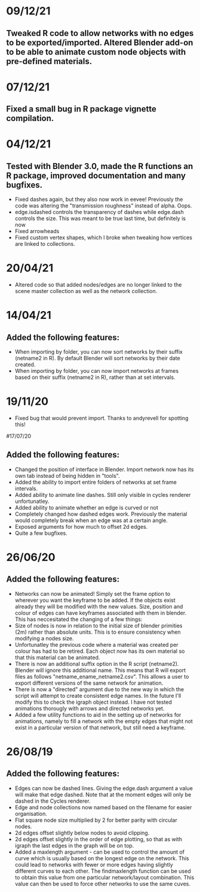 # 09/12/21
## Tweaked R code to allow networks with no edges to be exported/imported. Altered Blender add-on to be able to animate custom node objects with pre-defined materials.

# 07/12/21
## Fixed a small bug in R package vignette compilation.

# 04/12/21 
## Tested with Blender 3.0, made the R functions an R package, improved documentation and many bugfixes.
- Fixed dashes again, but they also now work in eevee! Previously the code was altering the "transmission roughness" instead of alpha. Oops.
- edge.isdashed controls the transparency of dashes while edge.dash controls the size. This was meant to be true last time, but definitely is now
- Fixed arrowheads
- Fixed custom vertex shapes, which I broke when tweaking how vertices are linked to collections.

# 20/04/21 
- Altered code so that added nodes/edges are no longer linked to the scene master collection as well as the network collection.

# 14/04/21 
## Added the following features:
- When importing by folder, you can now sort networks by their suffix (netname2 in R). By default Blender will sort networks by their date created.
- When importing by folder, you can now import networks at frames based on their suffix (netname2 in R), rather than at set intervals.

# 19/11/20
- Fixed bug that would prevent import. Thanks to andyrevell for spotting this!

#17/07/20
## Added the following features:
- Changed the position of interface in Blender. Import network now has its own tab instead of being hidden in "tools".
- Added the ability to import entire folders of networks at set frame intervals.
- Added ability to animate line dashes. Still only visible in cycles renderer unfortunatley.
- Added ability to animate whether an edge is curved or not
- Completely changed how dashed edges work. Previously the material would completely break when an edge was at a certain angle.
- Exposed arguments for how much to offset 2d edges.
- Quite a few bugfixes.

# 26/06/20 
## Added the following features:

- Networks can now be animated! Simply set the frame option to wherever you want the keyframe to be added. If the objects exist already they will be modified with the new values. Size, position and colour of edges can have keyframes associated with them in blender. This has neccesitated the changing of a few things:
- Size of nodes is now in relation to the initial size of blender primities (2m) rather than absolute units. This is to ensure consistency when modifying a nodes size.
- Unfortunatley the previous code where a material was created per colour has had to be retired. Each object now has its own material so that this material can be animated.
- There is now an additional suffix option in the R script (netname2). Blender will ignore this additional name. This means that R will export files as follows "netname_ename_netname2.csv". This allows a user to export different versions of the same network for animation.
- There is now a "directed" argument due to the new way in which the script will attempt to create consistent edge names. In the future I'll modify this to check the igraph object instead. I have not tested animations thorougly with arrows and directed networks yet.
- Added a few utility functions to aid in the setting up of networks for animations, namely to fill a network with the empty edges that might not exist in a particular version of that network, but still need a keyframe.

# 26/08/19 
## Added the following features:

- Edges can now be dashed lines. Giving the edge.dash argument a value will make that edge dashed. Note that at the moment edges will only be dashed in the Cycles renderer.
- Edge and node collections now named based on the filename for easier organisation.
- Flat square node size multiplied by 2 for better parity with circular nodes.
- 2d edges offset slightly below nodes to avoid clipping.
- 2d edges offset slightly in the order of edge plotting, so that as with igraph the last edges in the graph will be on top.
- Added a maxlength argument - can be used to control the amount of curve which is usually based on the longest edge on the network. This could lead to networks with fewer or more edges having slightly different curves to each other. The findmaxlength function can be used to obtain this value from one particular network/layout combination. This value can then be used to force other networks to use the same cuves.
